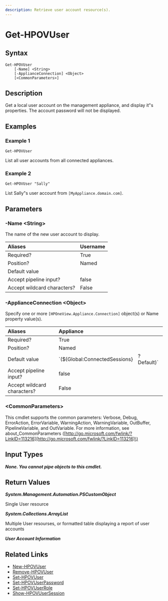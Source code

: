 ```yaml
---
description: Retrieve user account resource(s).
---
```


# Get-HPOVUser

## Syntax

```text
Get-HPOVUser
    [-Name] <String>
    [-ApplianceConnection] <Object>
    [<CommonParameters>]
```

## Description

Get a local user account on the management appliance, and display it"s properties. The account password will not be displayed.

## Examples

### Example 1

```text
Get-HPOVUser
```

List all user accounts from all connected appliances.

### Example 2

```text
Get-HPOVUser "Sally"
```

List Sally"s user account from `[MyAppliance.domain.com]`.

## Parameters

### -Name &lt;String&gt;

The name of the new user account to display.

| Aliases | Username |
| :--- | :--- |
| Required? | True |
| Position? | Named |
| Default value |  |
| Accept pipeline input? | false |
| Accept wildcard characters? | False |

### -ApplianceConnection &lt;Object&gt;

Specify one or more `[HPOneView.Appliance.Connection]` object\(s\) or Name property value\(s\).

| Aliases | Appliance |  |
| :--- | :--- | :--- |
| Required? | True |  |
| Position? | Named |  |
| Default value | \`\(${Global:ConnectedSessions} | ? Default\)\` |
| Accept pipeline input? | false |  |
| Accept wildcard characters? | False |  |

### &lt;CommonParameters&gt;

This cmdlet supports the common parameters: Verbose, Debug, ErrorAction, ErrorVariable, WarningAction, WarningVariable, OutBuffer, PipelineVariable, and OutVariable. For more information, see about\_CommonParameters \([http://go.microsoft.com/fwlink/?LinkID=113216](http://go.microsoft.com/fwlink/?LinkID=113216)\)

## Input Types

_**None. You cannot pipe objects to this cmdlet.**_

## Return Values

_**System.Management.Automation.PSCustomObject**_

Single User resource

_**System.Collections.ArrayList**_

Multiple User resourses, or formatted table displaying a report of user accounts

_**User Account Information**_

## Related Links

* [New-HPOVUser](../security/new-hpovuser.md)
* [Remove-HPOVUser](../security/remove-hpovuser.md)
* [Set-HPOVUser](../security/set-hpovuser.md)
* [Set-HPOVUserPassword](../security/set-hpovuserpassword.md)
* [Set-HPOVUserRole](../security/set-hpovuserrole.md)
* [Show-HPOVUserSession](show-hpovusersession.md)

